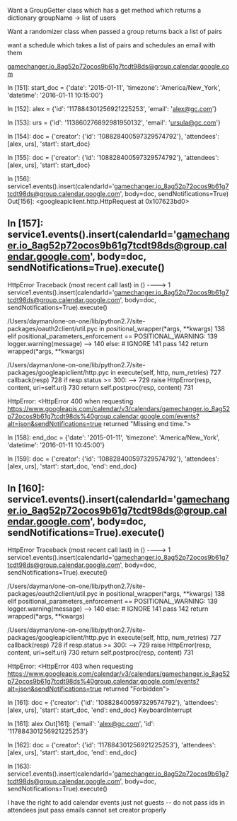 Want a GroupGetter class which has a get method which returns a dictionary groupName -> list of users

Want a randomizer class when passed a group returns back a list of pairs

want a schedule which takes a list of pairs and schedules an email with them

gamechanger.io_8ag52p72ocos9b61g7tcdt98ds@group.calendar.google.com




In [151]: start_doc = {'date': '2015-01-11', 'timezone': 'America/New_York', 'datetime': '2016-01-11 10:15:00'}

In [152]: alex = {'id': '117884301256921225253', 'email': 'alex@gc.com'}

In [153]: urs = {'id': '113860276892981950132', 'email': 'ursula@gc.com'}

In [154]: doc = {'creator': {'id': '108828400597329574792'}, 'attendees': [alex, urs], 'start': start_doc}

In [155]: doc = {'creator': {'id': '108828400597329574792'}, 'attendees': [alex, urs], 'start': start_doc}

In [156]: service1.events().insert(calendarId='gamechanger.io_8ag52p72ocos9b61g7tcdt98ds@group.calendar.google.com', body=doc, sendNotifications=True)
Out[156]: <googleapiclient.http.HttpRequest at 0x107623bd0>

In [157]: service1.events().insert(calendarId='gamechanger.io_8ag52p72ocos9b61g7tcdt98ds@group.calendar.google.com', body=doc, sendNotifications=True).execute()
---------------------------------------------------------------------------
HttpError                                 Traceback (most recent call last)
<ipython-input-157-53b86565fcaf> in <module>()
----> 1 service1.events().insert(calendarId='gamechanger.io_8ag52p72ocos9b61g7tcdt98ds@group.calendar.google.com', body=doc, sendNotifications=True).execute()

/Users/dayman/one-on-one/lib/python2.7/site-packages/oauth2client/util.pyc in positional_wrapper(*args, **kwargs)
    138                 elif positional_parameters_enforcement == POSITIONAL_WARNING:
    139                     logger.warning(message)
--> 140                 else:  # IGNORE
    141                     pass
    142             return wrapped(*args, **kwargs)

/Users/dayman/one-on-one/lib/python2.7/site-packages/googleapiclient/http.pyc in execute(self, http, num_retries)
    727       callback(resp)
    728     if resp.status >= 300:
--> 729       raise HttpError(resp, content, uri=self.uri)
    730     return self.postproc(resp, content)
    731

HttpError: <HttpError 400 when requesting https://www.googleapis.com/calendar/v3/calendars/gamechanger.io_8ag52p72ocos9b61g7tcdt98ds%40group.calendar.google.com/events?alt=json&sendNotifications=true returned "Missing end time.">

In [158]: end_doc = {'date': '2015-01-11', 'timezone': 'America/New_York', 'datetime': '2016-01-11 10:45:00'}

In [159]: doc = {'creator': {'id': '108828400597329574792'}, 'attendees': [alex, urs], 'start': start_doc, 'end': end_doc}

In [160]: service1.events().insert(calendarId='gamechanger.io_8ag52p72ocos9b61g7tcdt98ds@group.calendar.google.com', body=doc, sendNotifications=True).execute()
---------------------------------------------------------------------------
HttpError                                 Traceback (most recent call last)
<ipython-input-160-53b86565fcaf> in <module>()
----> 1 service1.events().insert(calendarId='gamechanger.io_8ag52p72ocos9b61g7tcdt98ds@group.calendar.google.com', body=doc, sendNotifications=True).execute()

/Users/dayman/one-on-one/lib/python2.7/site-packages/oauth2client/util.pyc in positional_wrapper(*args, **kwargs)
    138                 elif positional_parameters_enforcement == POSITIONAL_WARNING:
    139                     logger.warning(message)
--> 140                 else:  # IGNORE
    141                     pass
    142             return wrapped(*args, **kwargs)

/Users/dayman/one-on-one/lib/python2.7/site-packages/googleapiclient/http.pyc in execute(self, http, num_retries)
    727       callback(resp)
    728     if resp.status >= 300:
--> 729       raise HttpError(resp, content, uri=self.uri)
    730     return self.postproc(resp, content)
    731

HttpError: <HttpError 403 when requesting https://www.googleapis.com/calendar/v3/calendars/gamechanger.io_8ag52p72ocos9b61g7tcdt98ds%40group.calendar.google.com/events?alt=json&sendNotifications=true returned "Forbidden">

In [161]: doc = {'creator': {'id': '108828400597329574792'}, 'attendees': [alex, urs], 'start': start_doc, 'end': end_doc}
KeyboardInterrupt

In [161]: alex
Out[161]: {'email': 'alex@gc.com', 'id': '117884301256921225253'}

In [162]: doc = {'creator': {'id': '117884301256921225253'}, 'attendees': [alex, urs], 'start': start_doc, 'end': end_doc}

In [163]: service1.events().insert(calendarId='gamechanger.io_8ag52p72ocos9b61g7tcdt98ds@group.calendar.google.com', body=doc, sendNotifications=True).execute()




I have the right to add calendar events just not guests -- do not pass ids in attendees jsut pass emails
cannot set creator properly
